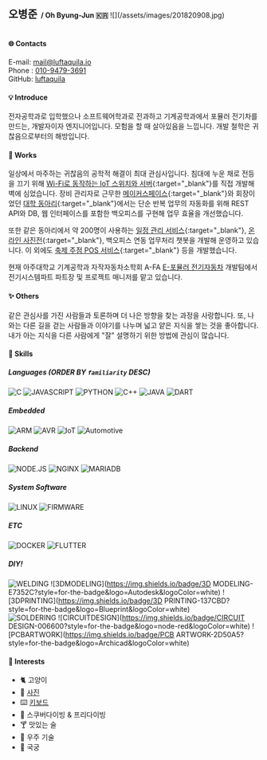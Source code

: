<h2 style="display: inline-block">오병준</h2>
<h4 style="display: inline-block">&nbsp;/ Oh Byung-Jun 🇰🇷</h4>
![](/assets/images/201820908.jpg)

#### 🌐 Contacts
<i class='fas fa-envelope'></i> E-mail: <a href="mailto:mail@luftaquila.io">mail@luftaquila.io</a>  
<i class='fas fa-phone-alt'></i> Phone : <a href="tel:01094793691">010-9479-3691</a>  
<i class='fab fa-github'></i> GitHub: <a href="https://github.com/luftaquila">luftaquila</a>

#### 💡 Introduce
전자공학과로 입학했으나 소프트웨어학과로 전과하고 기계공학과에서 포뮬러 전기차를 만드는, 개발자이자 엔지니어입니다. 모험을 할 때 살아있음을 느낍니다. 개발 철학은 귀찮음으로부터의 해방입니다.

#### 🧭 Works
일상에서 마주하는 귀찮음의 공학적 해결이 최대 관심사입니다. 침대에 누운 채로 전등을 끄기 위해 [Wi-Fi로 동작하는 IoT 스위치와 서버](https://luftaquila.io/works/iot/){:target="_blank"}를 직접 개발해 벽에 심었습니다. 장비 관리자로 근무한 [메이커스페이스](https://luftaquila.io/works/ajoumaker/){:target="_blank"}와 회장이었던 [대학 동아리](https://luftaquila.io/works/ajoumeow/){:target="_blank"}에서는 단순 반복 업무의 자동화를 위해 REST API와 DB, 웹 인터페이스를 포함한 백오피스를 구현해 업무 효율을 개선했습니다.  

또한 같은 동아리에서 약 200명이 사용하는 [일정 관리 서비스](https://ajoumeow.luftaquila.io/timetable/){:target="_blank"}, [온라인 사진전](https://ajoumeow.luftaquila.io/gallery/){:target="_blank"}, 백오피스 연동 업무처리 챗봇을 개발해 운영하고 있습니다. 이 외에도 [축제 주점 POS 서비스](https://luftaquila.io/works/ajoupub/){:target="_blank"} 등을 개발했습니다.

현재 아주대학교 기계공학과 자작자동차소학회 A-FA  [E-포뮬러 전기자동차](https://luftaquila.io/blog/e-formula/introduction/) 개발팀에서 전기시스템파트 파트장 및 프로젝트 매니저를 맡고 있습니다.

#### ✨ Others
같은 관심사를 가진 사람들과 토론하며 더 나은 방향을 찾는 과정을 사랑합니다. 또, 나와는 다른 길을 걷는 사람들과 이야기를 나누며 넓고 얕은 지식을 쌓는 것을 좋아합니다. 내가 아는 지식을 다른 사람에게 "잘" 설명하기 위한 방법에 관심이 많습니다.

#### 🚀 Skills
##### Languages (ORDER BY `familiarity` DESC)
![C](https://img.shields.io/badge/C-00599C?style=for-the-badge&logo=c&logoColor=white)
![JAVASCRIPT](https://img.shields.io/badge/JavaScript-323330?style=for-the-badge&logo=javascript&logoColor=F7DF1E)
![PYTHON](https://img.shields.io/badge/Python-3776AB?style=for-the-badge&logo=python&logoColor=white)
![C++](https://img.shields.io/badge/C%2B%2B-00599C?style=for-the-badge&logo=c%2B%2B&logoColor=white)
![JAVA](https://img.shields.io/badge/Java-ED8B00?style=for-the-badge&logo=oracle&logoColor=white)
![DART](https://img.shields.io/badge/Dart-0175C2?style=for-the-badge&logo=dart&logoColor=white)


##### Embedded
![ARM](https://img.shields.io/badge/arm-0091BD?style=for-the-badge&logo=arm&logoColor=white)
![AVR](https://img.shields.io/badge/avr-00979D?style=for-the-badge&logo=Arduino&logoColor=white)
![IoT](https://img.shields.io/badge/IoT-E7352C?style=for-the-badge&logo=esphome&logoColor=white)
![Automotive](https://img.shields.io/badge/automotive-30B980?style=for-the-badge&logo=Minutemailer&logoColor=white)

##### Backend
![NODE.JS](https://img.shields.io/badge/Node.js-339933?style=for-the-badge&logo=nodedotjs&logoColor=white)
![NGINX](https://img.shields.io/badge/Nginx-009639?style=for-the-badge&logo=nginx&logoColor=white)
![MARIADB](https://img.shields.io/badge/MariaDB-003545?style=for-the-badge&logo=mariadb&logoColor=white) 

##### System Software
![LINUX](https://img.shields.io/badge/LINUX-FCC624?style=for-the-badge&logo=linux&logoColor=black)
![FIRMWARE](https://img.shields.io/badge/Firmware-556472?style=for-the-badge&logo=figshare&logoColor=white)

##### ETC
![DOCKER](https://img.shields.io/badge/Docker-2CA5E0?style=for-the-badge&logo=docker&logoColor=white) 
![FLUTTER](https://img.shields.io/badge/Flutter-02569B?style=for-the-badge&logo=flutter&logoColor=white)

##### DIY!
![WELDING](https://img.shields.io/badge/WELDING-324FFF?style=for-the-badge&logo=Lit&logoColor=white)
![3DMODELING](https://img.shields.io/badge/3D MODELING-E7352C?style=for-the-badge&logo=Autodesk&logoColor=white)
![3DPRINTING](https://img.shields.io/badge/3D PRINTING-137CBD?style=for-the-badge&logo=Blueprint&logoColor=white)<br>
![SOLDERING](https://img.shields.io/badge/SOLDERING-556472?style=for-the-badge&logo=Openlayers&logoColor=white)
![CIRCUITDESIGN](https://img.shields.io/badge/CIRCUIT DESIGN-006600?style=for-the-badge&logo=node-red&logoColor=white)
![PCBARTWORK](https://img.shields.io/badge/PCB ARTWORK-2D50A5?style=for-the-badge&logo=Archicad&logoColor=white)


#### 🌠 Interests
- 🐈 고양이
- 📸 [사진](https://luftaquila.io/photos/)
- ⌨️ [키보드](https://luftaquila.io/keyboard/)
- 🤿 스쿠버다이빙 & 프리다이빙
- 🍸 맛있는 술
- 🚀 우주 기술
- 🏹 국궁

<!--
{% for item in site.data.interests %}
<p
  class="inline-block rounded-full text-white {{item.color}} duration-300 text-sm font-bold mr-1 md:mr-2 mb-2 px-2 py-1 opacity-90 hover:opacity-100"
  data-sal="slide-up"
  data-sal-duration="{{site.data.settings.data-sal-duration}}"
  style='margin-right: 0.5rem'
>
  &nbsp;{{item.interest}}&nbsp;
</p>
{% endfor %}
-->

<style>
  #-contacts {
    padding-top: .75rem!important;
  }
  .page h4 {
    padding-top: 2rem!important;
  }
  .page h5 {
    padding-top: 0px;
    margin-bottom: 0px;
  }
</style>